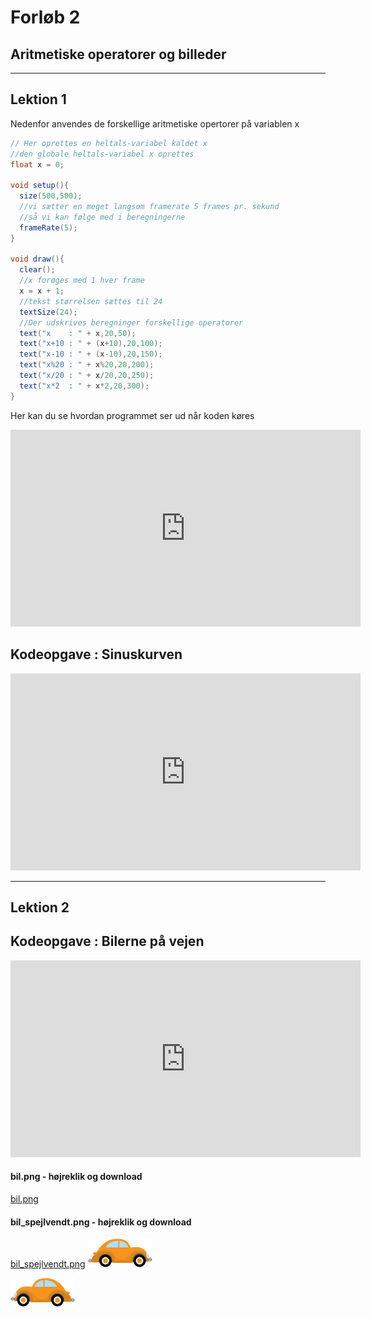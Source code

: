 # Forløb 2
## Aritmetiske operatorer og billeder

----------------------------------------------------------------------------------

## Lektion 1

Nedenfor anvendes de forskellige aritmetiske opertorer på variablen x

```java
// Her oprettes en heltals-variabel kaldet x
//den globale heltals-variabel x oprettes
float x = 0;

void setup(){
  size(500,500);
  //vi sætter en meget langsom framerate 5 frames pr. sekund
  //så vi kan følge med i beregningerne
  frameRate(5);
}

void draw(){
  clear();
  //x forøges med 1 hver frame
  x = x + 1;
  //tekst størrelsen sættes til 24
  textSize(24);
  //Der udskrives beregninger forskellige operatorer
  text("x    : " + x,20,50);
  text("x+10 : " + (x+10),20,100);
  text("x-10 : " + (x-10),20,150);
  text("x%20 : " + x%20,20,200);
  text("x/20 : " + x/20,20,250);
  text("x*2  : " + x*2,20,300);  
}

```

Her kan du se hvordan programmet ser ud når koden køres

<iframe width="560" height="315" src="https://www.youtube.com/embed/VwrCbH5OnyY" title="YouTube video player" frameborder="0" allow="accelerometer; autoplay; clipboard-write; encrypted-media; gyroscope; picture-in-picture" allowfullscreen></iframe>



## Kodeopgave : Sinuskurven ##

<iframe width="560" height="315" src="https://www.youtube.com/embed/NJBmhIyVbwM" title="YouTube video player" frameborder="0" allow="accelerometer; autoplay; clipboard-write; encrypted-media; gyroscope; picture-in-picture" allowfullscreen></iframe>

----------------------------------------------------------------------------------

## Lektion 2


## Kodeopgave : Bilerne på vejen ##

<iframe width="560" height="315" src="https://www.youtube.com/embed/klF1Ciz9fv4" title="YouTube video player" frameborder="0" allow="accelerometer; autoplay; clipboard-write; encrypted-media; gyroscope; picture-in-picture" allowfullscreen></iframe>

#### bil.png - højreklik og download
[bil.png](biler_billeder/bil.png)

#### bil_spejlvendt.png - højreklik og download
[bil_spejlvendt.png](biler_billeder/bil_spejlvendt.png)
![bil.png](biler_billeder/bil.png)

![bil_spejlvendt.png](biler_billeder/bil_spejlvendt.png)


